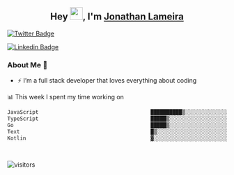 <h2 align="center">Hey <img src="https://github.com/TheDudeThatCode/TheDudeThatCode/blob/master/Assets/Hi.gif" width="29">, I'm <a href="https://www.linkedin.com/in/jonathanlameira/">Jonathan Lameira</a></h2>

[![Twitter Badge](https://img.shields.io/badge/-@jlameira-3333cc?style=flat-square&labelColor=3333cc&logo=twitter&logoColor=white&link=https://twitter.com/jlameira)](https://twitter.com/jlameira) 
  
[![Linkedin Badge](https://img.shields.io/badge/-Jonathan%20Lameira-3333cc?style=flat-square&logo=Linkedin&logoColor=white&link=https://www.linkedin.com/in/jonathanlameira/)](https://www.linkedin.com/in/jonathanlameira/)


### About Me 🚀
- ⚡  I’m a full stack developer that loves everything about coding</br>

<!-- ![Jonathan Lameira github stats](https://github-readme-stats.vercel.app/api?username=jlameirameli&show_icons=true&hide_border=true)&nbsp;&nbsp; -->

📊 This week I spent my time working on
<!--START_SECTION:waka-->

```txt
JavaScript                                    ██████████▒░░░░░░░░░░░░░░   41.65 %
TypeScript                                    █████▒░░░░░░░░░░░░░░░░░░░   21.19 %
Go                                            █████▒░░░░░░░░░░░░░░░░░░░   21.18 %
Text                                          █▒░░░░░░░░░░░░░░░░░░░░░░░   04.67 %
Kotlin                                        ▓░░░░░░░░░░░░░░░░░░░░░░░░   02.76 %
```

<!--END_SECTION:waka-->

<br />

![visitors](https://visitor-badge.laobi.icu/badge?page_id=jlameirameli.jlameirameli)
